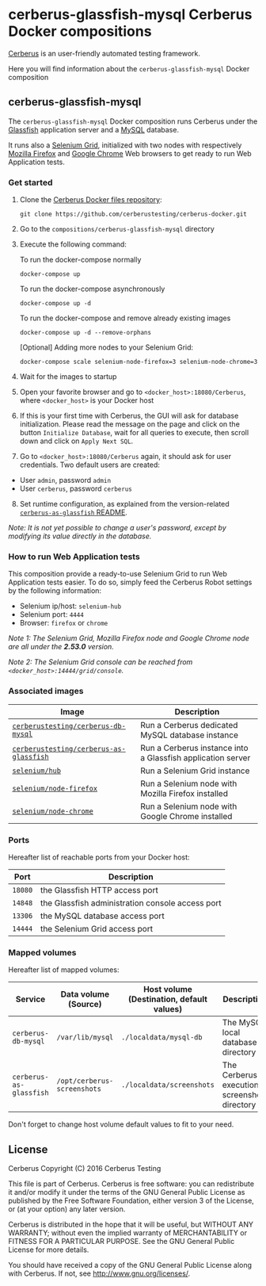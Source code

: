 # cerberus-glassfish-mysql Cerberus Docker compositions

[Cerberus](http://www.cerberus-testing.org/) is an user-friendly automated testing framework.

Here you will find information about the `cerberus-glassfish-mysql` Docker composition

## cerberus-glassfish-mysql

The `cerberus-glassfish-mysql` Docker composition runs Cerberus under the [Glassfish](https://glassfish.java.net/) application server and a [MySQL](https://www.mysql.com/) database.

It runs also a [Selenium Grid](http://www.seleniumhq.org/docs/07_selenium_grid.jsp), initialized with two nodes with respectively [Mozilla Firefox](https://www.mozilla.org/en-US/firefox/products/) and [Google Chrome](https://www.google.com/chrome/browser/index.html) Web browsers to get ready to run Web Application tests.

### Get started

 1. Clone the [Cerberus Docker files repository](https://github.com/cerberustesting/cerberus-docker):

    `git clone https://github.com/cerberustesting/cerberus-docker.git`

 2. Go to the `compositions/cerberus-glassfish-mysql` directory

 3. Execute the following command:

	To run the docker-compose normally
	
    `docker-compose up`
	
	To run the docker-compose asynchronously
	
	`docker-compose up -d`
	
	To run the docker-compose and remove already existing images
	
	`docker-compose up -d --remove-orphans`
	
	[Optional] Adding more nodes to your Selenium Grid:

	`docker-compose scale selenium-node-firefox=3 selenium-node-chrome=3`

 4. Wait for the images to startup

 5. Open your favorite browser and go to `<docker_host>:18080/Cerberus`, where `<docker_host>` is your Docker host

 6. If this is your first time with Cerberus, the GUI will ask for database initialization. Please read the message on the page and click on the button `Initialize Database`, wait for all queries to execute, then scroll down and click on `Apply Next SQL`.

 7. Go to `<docker_host>:18080/Cerberus` again, it should ask for user credentials. Two default users are created:

   * User `admin`, password `admin`
   * User `cerberus`, password `cerberus`
   
 8. Set runtime configuration, as explained from the version-related [`cerberus-as-glassfish` README](https://github.com/cerberustesting/cerberus-docker/tree/master/images/cerberus-as-glassfish/README.md).

_Note: It is not yet possible to change a user's password, except by modifying its value directly in the database._

### How to run Web Application tests

This composition provide a ready-to-use Selenium Grid to run Web Application tests easier. To do so, simply feed the Cerberus Robot settings by the following information:

- Selenium ip/host: `selenium-hub`
- Selenium port: `4444`
- Browser: `firefox` or `chrome`

_Note 1: The Selenium Grid, Mozilla Firefox node and Google Chrome node are all under the **2.53.0** version._

_Note 2: The Selenium Grid console can be reached from `<docker_host>:14444/grid/console`._

### Associated images

Image                                                                                                           | Description
----------------------------------------------------------------------------------------------------------------|-------------------------------------------------------------------------------------------------------------------------------
[`cerberustesting/cerberus-db-mysql`](https://hub.docker.com/r/cerberustesting/cerberus-db-mysql/)              | Run a Cerberus dedicated MySQL database instance
[`cerberustesting/cerberus-as-glassfish`](https://hub.docker.com/r/cerberustesting/cerberus-as-glassfish/)      | Run a Cerberus instance into a Glassfish application server
[`selenium/hub`](https://hub.docker.com/r/selenium/hub/)                                                        | Run a Selenium Grid instance
[`selenium/node-firefox`](https://hub.docker.com/r/selenium/node-firefox/)                                      | Run a Selenium node with Mozilla Firefox installed
[`selenium/node-chrome`](https://hub.docker.com/r/selenium/node-chrome/)                                        | Run a Selenium node with Google Chrome installed

### Ports

Hereafter list of reachable ports from your Docker host:

Port             | Description
-----------------|---------------------------------------------------------------------------------
`18080`          | the Glassfish HTTP access port
`14848`          | the Glassfish administration console access port
`13306`          | the MySQL database access port
`14444`          | the Selenium Grid access port

### Mapped volumes

Hereafter list of mapped volumes:

Service                 | Data volume (Source)        | Host volume (Destination, default values)   | Description
------------------------|-----------------------------|---------------------------------------------| ---------------------
`cerberus-db-mysql`     | `/var/lib/mysql`            | `./localdata/mysql-db`                      | The MySQL local database directory
`cerberus-as-glassfish` | `/opt/cerberus-screenshots` | `./localdata/screenshots`                   | The Cerberus execution screenshots directory

Don't forget to change host volume default values to fit to your need.

## License

Cerberus Copyright (C) 2016 Cerberus Testing

This file is part of Cerberus.
Cerberus is free software: you can redistribute it and/or modify
it under the terms of the GNU General Public License as published by
the Free Software Foundation, either version 3 of the License, or
(at your option) any later version.

Cerberus is distributed in the hope that it will be useful,
but WITHOUT ANY WARRANTY; without even the implied warranty of
MERCHANTABILITY or FITNESS FOR A PARTICULAR PURPOSE.  See the
GNU General Public License for more details.

You should have received a copy of the GNU General Public License
along with Cerberus.  If not, see <http://www.gnu.org/licenses/>.

